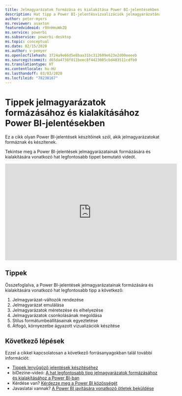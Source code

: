 ```yaml
---
title: Jelmagyarázatok formázása és kialakítása Power BI-jelentésekben
description: Hat tipp a Power BI-jelentésvizualizációk jelmagyarázatának formázásához és kialakításához a Power BI Desktopban vagy a Power BI szolgáltatásban.
author: peter-myers
ms.reviewer: asaxton
featuredvideoid: r9XnHmuWkZQ
ms.service: powerbi
ms.subservice: powerbi-desktop
ms.topic: conceptual
ms.date: 02/15/2020
ms.author: v-pemyer
ms.openlocfilehash: 3724a9e66d5e8baa31bc312699e623e2d00eeeeb
ms.sourcegitcommit: d65da4738f011beec8f4423085cbd483511cdfb0
ms.translationtype: HT
ms.contentlocale: hu-HU
ms.lasthandoff: 03/03/2020
ms.locfileid: "78238167"
---
```

# <a name="tips-to-format-and-implement-legends-in-power-bi-reports"></a>Tippek jelmagyarázatok formázásához és kialakításához Power BI-jelentésekben

Ez a cikk olyan Power BI-jelentések készítőinek szól, akik jelmagyarázatokat formáznak és készítenek.

Tekintse meg a Power BI-jelentések jelmagyarázatainak formázására és kialakítására vonatkozó hat legfontosabb tippet bemutató videót.

<iframe width="560" height="315" src="https://www.youtube.com/embed/r9XnHmuWkZQ" frameborder="0" allowfullscreen></iframe>

## <a name="tips"></a>Tippek

Összefoglalva, a Power BI-jelentések jelmagyarázatainak formázására és kialakítására vonatkozó hat legfontosabb tipp a következő:

1. Jelmagyarázat-változók rendezése
1. Jelmagyarázat emulálása
1. Jelmagyarázatok méretezése és elhelyezése
1. Jelmagyarázatok csonkolásának megoldása
1. Stílus formátumbeállításainak egyeztetése
1. Átfogó, környezetbe ágyazott vizualizációk készítése

## <a name="next-steps"></a>Következő lépések

Ezzel a cikkel kapcsolatosan a következő forrásanyagokban talál további információt:

- [Tippek lenyűgöző jelentések készítéséhez](../power-bi-reports-tips-and-tricks-for-creating.md)
- biDezine-videó: [A hat legfontosabb tipp jelmagyarázatok formázásához és kialakításához a Power BI-ban](https://www.youtube.com/watch?v=r9XnHmuWkZQ)
- Kérdése van? [Kérdezze meg a Power BI közösségét](https://community.powerbi.com/)
- Javaslatai vannak? [A Power BI javítására vonatkozó ötletek beküldése](https://ideas.powerbi.com)
